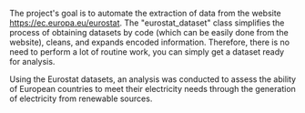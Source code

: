 The project's goal is to automate the extraction of data from the website https://ec.europa.eu/eurostat. The "eurostat_dataset" class simplifies the process of obtaining datasets by code (which can be easily done from the website), cleans, and expands encoded information. Therefore, there is no need to perform a lot of routine work, you can simply get a dataset ready for analysis.


Using the Eurostat datasets, an analysis was conducted to assess the ability of European countries to meet their electricity needs through the generation of electricity from renewable sources.
